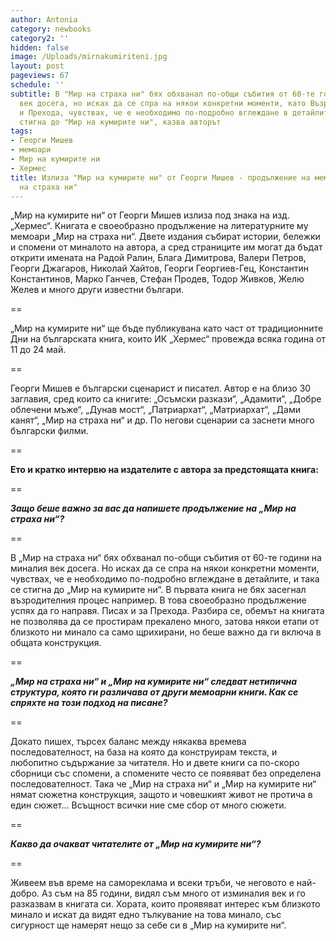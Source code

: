 ```yaml
---
author: Antonia
category: newbooks
category2: ''
hidden: false
image: /Uploads/mirnakumiriteni.jpg
layout: post
pageviews: 67
schedule: ''
subtitle: В "Мир на страха ни" бях обхванал по-общи събития от 60-те години на миналия
  век досега, но исках да се спра на някои конкретни моменти, като Възродителния процес
  и Прехода, чувствах, че е необходимо по-подробно вглеждане в детайлите и така се
  стигна до "Мир на кумирите ни", казва авторът
tags:
- Георги Мишев
- мемоари
- Мир на кумирите ни
- Хермес
title: Излиза "Мир на кумирите ни" от Георги Мишев - продължение на мемоарите му "Мир
  на страха ни"
---
```


„Мир на кумирите ни“ от Георги Мишев излиза под знака на изд. „Хермес“. Книгата е своеобразно продължение на литературните му мемоари „Мир на страха ни“. Двете издания събират истории, бележки и спомени от миналото на автора, а сред страниците им могат да бъдат открити имената на Радой Ралин, Блага Димитрова, Валери Петров, Георги Джагаров, Николай Хайтов, Георги Георгиев-Гец, Константин Константинов, Марко Ганчев, Стефан Продев, Тодор Живков, Желю Желев и много други известни българи. 

\==

„Мир на кумирите ни“ ще бъде публикувана като част от традиционните Дни на българската книга, които ИК „Хермес“ провежда всяка година от 11 до 24 май.

\==

Георги Мишев е български сценарист и писател. Автор е на близо 30 заглавия, сред които са книгите: „Осъмски разкази“, „Адамити“, „Добре облечени мъже“, „Дунав мост“, „Патриархат“, „Матриархат“, „Дами канят“, „Мир на страха ни“ и др. По негови сценарии са заснети много български филми.

\==

**Ето и кратко интервю на издателите с автора за предстоящата книга:**

\==

_**Защо беше важно за вас да напишете продължение на „Мир на страха ни“?**_

\==

В „Мир на страха ни“ бях обхванал по-общи събития от 60-те години на миналия век досега. Но исках да се спра на някои конкретни моменти, чувствах, че е необходимо по-подробно вглеждане в детайлите, и така се стигна до „Мир на кумирите ни“. В първата книга не бях засегнал възродителния процес например. В това своеобразно продължение успях да го направя. Писах и за Прехода. Разбира се, обемът на книгата не позволява да се простирам прекалено много, затова някои етапи от близкото ни минало са само щрихирани, но беше важно да ги включа в общата конструкция.

\==

_**„Мир на страха ни“ и „Мир на кумирите ни“ следват нетипична структура, която ги различава от други мемоарни книги. Как се спряхте на този подход на писане?**_

\==

Докато пишех, търсех баланс между някаква времева последователност, на база на която да конструирам текста, и любопитно съдържание за читателя. Но и двете книги са по-скоро сборници със спомени, а спомените често се появяват без определена последователност. Така че „Мир на страха ни“ и „Мир на кумирите ни“ нямат сюжетна конструкция, защото и човешкият живот не протича в един сюжет... Всъщност всички ние сме сбор от много сюжети.

\==

_**Какво да очакват читателите от „Мир на кумирите ни“?**_

\==

Живеем във време на самореклама и всеки тръби, че неговото е най-добро. Аз съм на 85 години, видял съм много от изминалия век и го разказвам в книгата си. Хората, които проявяват интерес към близкото минало и искат да видят едно тълкувание на това минало, със сигурност ще намерят нещо за себе си в „Мир на кумирите ни“.